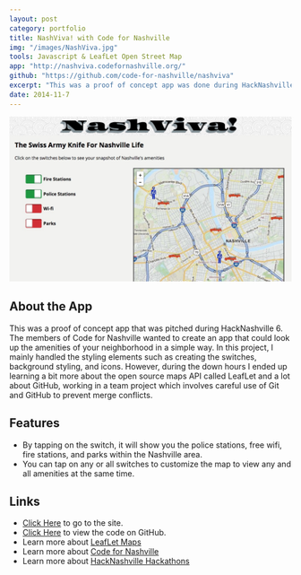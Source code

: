 ```yaml
---
layout: post
category: portfolio
title: NashViva! with Code for Nashville
img: "/images/NashViva.jpg"
tools: Javascript & LeafLet Open Street Map
app: "http://nashviva.codefornashville.org/"
github: "https://github.com/code-for-nashville/nashviva"
excerpt: "This was a proof of concept app was done during HackNashville 6 in which I teamed up with Code for Nashville to produce an amenities map."
date: 2014-11-7
---
```


![image](/images/NashViva.jpg)

## About the App

This was a proof of concept app that was pitched during HackNashville 6. The members of Code for Nashville wanted to create an app that could look up the amenities of your neighborhood in a simple way. In this project, I mainly handled the styling elements such as creating the switches, background styling, and icons. However, during the down hours I ended up learning a bit more about the open source maps API called LeafLet and a lot about GitHub, working in a team project which involves careful use of Git and GitHub to prevent merge conflicts.

## Features
- By tapping on the switch, it will show you the police stations, free wifi, fire stations, and parks within the Nashville area.
- You can tap on any or all switches to customize the map to view any and all amenities at the same time.

## Links
- [Click Here](http://nashviva.codefornashville.org/) to go to the site.
- [Click Here](https://github.com/code-for-nashville/nashviva) to view the code on GitHub.
- Learn more about [LeafLet Maps](http://leafletjs.com/)
- Learn more about [Code for Nashville](http://www.codefornashville.org/)
- Learn more about [HackNashville Hackathons](http://hacknashville.com/)
